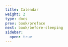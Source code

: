 ```yaml
---
title: Calendar
weight: 2
type: docs
prev: book/preface
next: book/before-sleeping
sidebar:
  open: true
---
```

